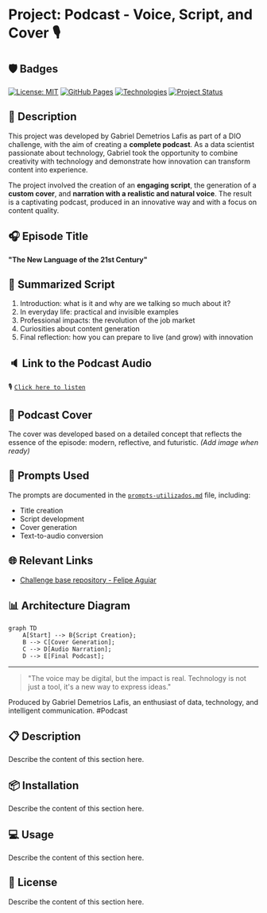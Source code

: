 # Project: Podcast - Voice, Script, and Cover 🎙️

## 🛡️ Badges
[![License: MIT](https://img.shields.io/badge/License-MIT-yellow.svg)](https://opensource.org/licenses/MIT)
[![GitHub Pages](https://img.shields.io/badge/GitHub%20Pages-Active-brightgreen.svg)](https://galafis.github.io/Criando-um-Podcast-com-IAs-Generativas/)
[![Technologies](https://img.shields.io/badge/Technologies-Markdown%2C%20MP3-blue.svg)](https://github.com/galafis/Criando-um-Podcast-com-IAs-Generativas#technologies)
[![Project Status](https://img.shields.io/badge/Status-In%20Development-yellow.svg)](https://github.com/galafis/Criando-um-Podcast-com-IAs-Generativas#project-status)

## 📒 Description
This project was developed by Gabriel Demetrios Lafis as part of a DIO challenge, with the aim of creating a **complete podcast**. As a data scientist passionate about technology, Gabriel took the opportunity to combine creativity with technology and demonstrate how innovation can transform content into experience.

The project involved the creation of an **engaging script**, the generation of a **custom cover**, and **narration with a realistic and natural voice**. The result is a captivating podcast, produced in an innovative way and with a focus on content quality.

## 🎧 Episode Title
**"The New Language of the 21st Century"**

## 🧠 Summarized Script
1. Introduction: what is it and why are we talking so much about it?
2. In everyday life: practical and invisible examples
3. Professional impacts: the revolution of the job market
4. Curiosities about content generation
5. Final reflection: how you can prepare to live (and grow) with innovation

## 🔈 Link to the Podcast Audio
🎙️ [`Click here to listen`](./gabriel-demetrios-lafis.mp3)

## 🎨 Podcast Cover
The cover was developed based on a detailed concept that reflects the essence of the episode: modern, reflective, and futuristic. *(Add image when ready)*

## 💬 Prompts Used
The prompts are documented in the [`prompts-utilizados.md`](./prompts-utilizados.md) file, including:
- Title creation
- Script development
- Cover generation
- Text-to-audio conversion

## 🌐 Relevant Links
- [Challenge base repository - Felipe Aguiar](https://github.com/felipeAguiarCode/prompts-for-podcast-generate-by-ia)

## 📊 Architecture Diagram
```mermaid
graph TD
    A[Start] --> B{Script Creation};
    B --> C[Cover Generation];
    C --> D[Audio Narration];
    D --> E[Final Podcast];
```

---

> "The voice may be digital, but the impact is real. Technology is not just a tool, it's a new way to express ideas."

Produced by Gabriel Demetrios Lafis, an enthusiast of data, technology, and intelligent communication. #Podcast


## 📋 Description

Describe the content of this section here.


## 📦 Installation

Describe the content of this section here.


## 💻 Usage

Describe the content of this section here.


## 📄 License

Describe the content of this section here.

